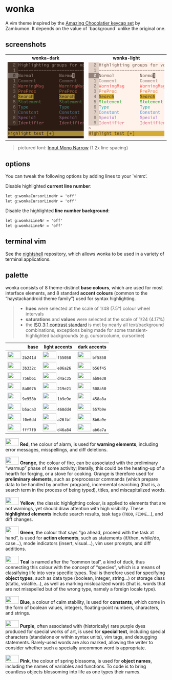 <h1 id="wonka">wonka</h1>

<p>A vim theme inspired by the <a href="http://zambumon.github.io/">Amazing Chocolatier keycap set</a> by Zambumon. It depends on the value of `background` unlike the original one.</p>

<h2 id="screenshots">screenshots</h2>

<table>
<tr><td align="center"><strong>wonka-dark</strong></td><td align="center"><strong>wonka-light</strong></td></tr>
<tr>
<td><img src="/img/screenshot-wonka-dark.png" alt="screenshot of the wonka-dark vim theme" width="282" /></td>
<td align="center"><img src="/img/screenshot-wonka-light.png" alt="screenshot of the wonka-light vim theme" width="282" /></td>
</tr>
</table>

<blockquote>
  <p>pictured font: <a href="http://input.fontbureau.com/">Input Mono Narrow</a> (1.2x line spacing)</p>
</blockquote>

<h2 id="options">options</h2>

<p>You can tweak the following options by adding lines to your `vimrc’.</p>

<p>Disable highlighted <strong>current line number</strong>:</p>

<div class="highlighter-rouge"><div class="highlight"><pre class="highlight"><code>let g:wonkaCursorLineNr = 'off'
let g:wonkaCursorLineNr = 'off'
</code></pre></div></div>

<p>Disable the highlighted <strong>line number background</strong>:</p>

<div class="highlighter-rouge"><div class="highlight"><pre class="highlight"><code>let g:wonkaLineNr = 'off'
let g:wonkaLineNr = 'off'
</code></pre></div></div>

<h2 id="terminal-vim">terminal vim</h2>

<p>See the <a href="https://github.com/haystackandroid/nightshell">nightshell</a> repository, which allows wonka to be used in a variety of terminal applications.</p>

<h2 id="palette">palette</h2>

<p>wonka consists of 8 theme-distinct <strong>base colours</strong>, which are used for most interface elements, and 8 standard <strong>accent colours</strong> (common to the “haystackandroid theme family”) used for syntax highlighting.</p>

<blockquote>
  <ul>
    <li><strong>hues</strong> were selected at the scale of 1/48 (7.5°) colour wheel intervals</li>
    <li><strong>saturations</strong> and <strong>values</strong> were selected at the scale of 1/24 (4.17%)</li>
    <li>the <a href="https://www.w3.org/TR/UNDERSTANDING-WCAG20/visual-audio-contrast-contrast.html#visual-audio-contrast-contrast-73-head">ISO 3:1 contrast standard</a> is met by nearly all text/background combinations, exceptions being made for some transient-highlighted backgrounds (e.g. cursorcolumn, cursorline)</li>
  </ul>
</blockquote>

<table>
  <thead>
    <tr>
      <th style="text-align: right">base</th>
      <th style="text-align: center">light accents</th>
      <th style="text-align: left">dark accents</th>
    </tr>
  </thead>
  <tbody>
    <tr>
      <td style="text-align: right"><img src="http://www.colorhexa.com/2b241d.png" height="24" width="42" /> <code class="highlighter-rouge">2b241d</code> </td>
      <td style="text-align: center"><img src="http://www.colorhexa.com/f55050.png" height="24" width="42" /> <code class="highlighter-rouge">f55050</code> </td>
      <td style="text-align: left"><img src="http://www.colorhexa.com/bf5858.png" height="24" width="42" /> <code class="highlighter-rouge">bf5858</code></td>
    </tr>
    <tr>
      <td style="text-align: right"><img src="http://www.colorhexa.com/3b332c.png" height="24" width="42" /> <code class="highlighter-rouge">3b332c</code> </td>
      <td style="text-align: center"><img src="http://www.colorhexa.com/e06a26.png" height="24" width="42" /> <code class="highlighter-rouge">e06a26</code> </td>
      <td style="text-align: left"><img src="http://www.colorhexa.com/b56f45.png" height="24" width="42" /> <code class="highlighter-rouge">b56f45</code></td>
    </tr>
    <tr>
      <td style="text-align: right"><img src="http://www.colorhexa.com/756b61.png" height="24" width="42" /> <code class="highlighter-rouge">756b61</code> </td>
      <td style="text-align: center"><img src="http://www.colorhexa.com/d4ac35.png" height="24" width="42" /> <code class="highlighter-rouge">d4ac35</code> </td>
      <td style="text-align: left"><img src="http://www.colorhexa.com/ab8e38.png" height="24" width="42" /> <code class="highlighter-rouge">ab8e38</code></td>
    </tr>
    <tr>
      <td style="text-align: right"><img src="http://www.colorhexa.com/8a8076.png" height="24" width="42" /> <code class="highlighter-rouge">8a8076</code> </td>
      <td style="text-align: center"><img src="http://www.colorhexa.com/219e21.png" height="24" width="42" /> <code class="highlighter-rouge">219e21</code> </td>
      <td style="text-align: left"><img src="http://www.colorhexa.com/508a50.png" height="24" width="42" /> <code class="highlighter-rouge">508a50</code></td>
    </tr>
    <tr>
      <td style="text-align: right"><img src="http://www.colorhexa.com/9e958b.png" height="24" width="42" /> <code class="highlighter-rouge">9e958b</code> </td>
      <td style="text-align: center"><img src="http://www.colorhexa.com/1b9e9e.png" height="24" width="42" /> <code class="highlighter-rouge">1b9e9e</code> </td>
      <td style="text-align: left"><img src="http://www.colorhexa.com/458a8a.png" height="24" width="42" /> <code class="highlighter-rouge">458a8a</code></td>
    </tr>
    <tr>
      <td style="text-align: right"><img src="http://www.colorhexa.com/b5aca3.png" height="24" width="42" /> <code class="highlighter-rouge">b5aca3</code> </td>
      <td style="text-align: center"><img src="http://www.colorhexa.com/468dd4.png" height="24" width="42" /> <code class="highlighter-rouge">468dd4</code> </td>
      <td style="text-align: left"><img src="http://www.colorhexa.com/557b9e.png" height="24" width="42" /> <code class="highlighter-rouge">557b9e</code></td>
    </tr>
    <tr>
      <td style="text-align: right"><img src="http://www.colorhexa.com/f0e6dd.png" height="24" width="42" /> <code class="highlighter-rouge">f0e6dd</code> </td>
      <td style="text-align: center"><img src="http://www.colorhexa.com/a26fbf.png" height="24" width="42" /> <code class="highlighter-rouge">a26fbf</code> </td>
      <td style="text-align: left"><img src="http://www.colorhexa.com/8b6a9e.png" height="24" width="42" /> <code class="highlighter-rouge">8b6a9e</code></td>
    </tr>
    <tr>
      <td style="text-align: right"><img src="http://www.colorhexa.com/fff7f0.png" height="24" width="42" /> <code class="highlighter-rouge">fff7f0</code> </td>
      <td style="text-align: center"><img src="http://www.colorhexa.com/d46a84.png" height="24" width="42" /> <code class="highlighter-rouge">d46a84</code> </td>
      <td style="text-align: left"><img src="http://www.colorhexa.com/ab6a7a.png" height="24" width="42" /> <code class="highlighter-rouge">ab6a7a</code></td>
    </tr>
  </tbody>
</table>

<p><img src="http://www.colorhexa.com/f55050.png" height="24" width="42" />
<strong>Red</strong>, the colour of alarm, is used for <strong>warning elements</strong>, including error messages, misspellings, and diff deletions.</p>

<p><img src="http://www.colorhexa.com/e06a26.png" height="24" width="42" />
<strong>Orange</strong>, the colour of fire, can be associated with the preliminary “warmup” phase of some activity; literally, this could be the heating-up of a hearth for forging, or a stove for cooking. Orange is therefore used for <strong>preliminary elements</strong>, such as preprocessor commands (which prepare data to be handled by another program), incremental searching (that is, a search term in the process of being typed), titles, and miscapitalized words.</p>

<p><img src="http://www.colorhexa.com/d4ac35.png" height="24" width="42" />
<strong>Yellow</strong>, the classic highlighting colour, is applied to elements that are not warnings, yet should draw attention with high visibility. These <strong>highlighted elements</strong> include search results, task tags (<code class="highlighter-rouge">TODO</code>, <code class="highlighter-rouge">FIXME</code>…), and diff changes.</p>

<p><img src="http://www.colorhexa.com/219e21.png" height="24" width="42" />
<strong>Green</strong>, the colour that says “go ahead, proceed with the task at hand”, is used for <strong>action elements</strong>, such as statements (if/then, while/do, case…), mode indicators (insert, visual…), vim user prompts, and diff additions.</p>

<p><img src="http://www.colorhexa.com/1b9e9e.png" height="24" width="42" />
<strong>Teal</strong> is named after the “common teal”, a kind of duck, thus connecting this colour with the concept of “species”, which is a means of classifying life into very specific types. Teal is therefore used for specifying <strong>object types</strong>, such as data type (boolean, integer, string…) or storage class (static, volatile…), as well as marking mislocalized words (that is, words that are not misspelled but of the wrong type, namely a foreign locale type).</p>

<p><img src="http://www.colorhexa.com/468dd4.png" height="24" width="42" />
<strong>Blue</strong>, a colour of calm stability, is used for <strong>constants</strong>, which come in the form of boolean values, integers, floating-point numbers, characters, and strings.</p>

<p><img src="http://www.colorhexa.com/a26fbf.png" height="24" width="42" />
<strong>Purple</strong>, often associated with (historically) rare purple dyes produced for special works of art, is used for <strong>special text</strong>, including special characters (standalone or within syntax units), vim tags, and debugging statements. Rarely-used words are also marked, allowing the writer to consider whether such a specially uncommon word is appropriate.</p>

<p><img src="http://www.colorhexa.com/d46a84.png" height="24" width="42" />
<strong>Pink</strong>, the colour of spring blossoms, is used for <strong>object names</strong>, including the names of variables and functions. To code is to bring countless objects blossoming into life as one types their names.</p>
